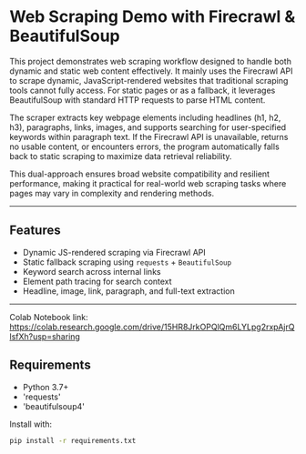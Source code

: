 #  Web Scraping Demo with Firecrawl & BeautifulSoup

This project demonstrates web scraping workflow designed to handle both dynamic and static web content effectively. It mainly uses the Firecrawl API to scrape dynamic, JavaScript-rendered websites that traditional scraping tools cannot fully access. For static pages or as a fallback, it leverages BeautifulSoup with standard HTTP requests to parse HTML content.

The scraper extracts key webpage elements including headlines (h1, h2, h3), paragraphs, links, images, and supports searching for user-specified keywords within paragraph text. If the Firecrawl API is unavailable, returns no usable content, or encounters errors, the program automatically falls back to static scraping to maximize data retrieval reliability.

This dual-approach ensures broad website compatibility and resilient performance, making it practical for real-world web scraping tasks where pages may vary in complexity and rendering methods.

---

##  Features

-  Dynamic JS-rendered scraping via Firecrawl API
-  Static fallback scraping using `requests` + `BeautifulSoup`
-  Keyword search across internal links
-  Element path tracing for search context
-  Headline, image, link, paragraph, and full-text extraction

---

Colab Notebook link: https://colab.research.google.com/drive/15HR8JrkOPQlQm6LYLpg2rxpAjrQlsfXh?usp=sharing

##  Requirements

- Python 3.7+
- 'requests'
- 'beautifulsoup4'

Install with:

```bash
pip install -r requirements.txt
